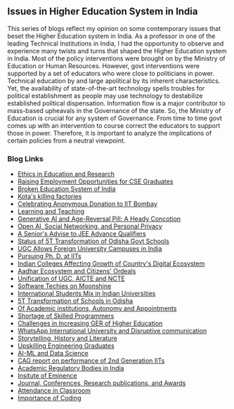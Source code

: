## Issues in Higher Education System in India

This series of blogs reflect my opinion on some contemporary issues that beset the Higher Education system in India. As a professor in one of the leading 
Technical Institutions in India, I had the opportunity to observe and experience many twists and turns that shaped the Higher Education system in India. Most of 
the policy interventions were brought on by the Ministry of Education or Human Resources. However, govt interventions were supported by a set of educators who 
were close to politicians in power. Technical education by and large apolitical by its inherent characteristics. Yet, the availability of state-of-the-art 
technology spells troubles for political establishment as people may use technology to destabilize established political dispensation. Information flow is a 
major contributor to mass-based upheavals in the Governance of the state. So, the Ministry of Education is crucial for any system of Governance. From time to 
time govt comes up with an intervention to course correct the educators to support those in power. Therefore, it is important to analyze the implications of 
certain policies from a neutral viewpoint.

### Blog Links

- [Ethics in Education and Research](Topics/ethics_in_education.md)
- [Raising Employment Opportunities for CSE Graduates](Topics/cseGraduateJobs.md)
- [Broken Education System of India](Topics/brokenEducation.md)
- [Kota's killing factories](Topics/kotaSuicides.md)
- [Celebrating Anonymous Donation to IIT Bombay](Topics/anonymousDonor.md)
- [Learning and Teaching](Topics/learningAndTeaching.md)
- [Generative AI and Age-Reversal Pill: A Heady Concotion](Topics/GenAIantiAging.md)
- [Open AI, Social Networking, and Personal Privacy](Topics/dataPrivacyAI.md)
- [A Senior's Advise to JEE Advance Qualifiers](Topics/ugstudentsIITk.md)
- [Status of 5T Transformation of Odisha Govt Schools](Topics/Odisha5Tschools.md)
- [UGC Allows Foreign University Campuses in India](Topics/ForeignUniversities.md)
- [Pursuing Ph. D. at IITs](Topics/PhDsAtoldIITs.md)
- [Indian Colleges Affecting Growth of Country's Digital Ecosystem](Topics/indiancolleges.md)
- [Aadhar Ecosystem and Citizens' Ordeals](Topics/AadharUpdate.md)
- [Unification of UGC, AICTE and NCTE](Topics/unificationAgencies.md)
- [Software Techies on Moonshine](Topics/MoonShining.md)
- [International Students Mix in Indian Universities](Topics/internationalStudentsMix.md)
- [5T Transformation of Schools in Odisha](Topics/OdishaSchools.md)
- [Of Academic institutions, Autonomy and Appointments](Topics/universityChiefExecutive.md)
- [Shortage of Skilled Programmers](Topics/shortageOfSkilledProgrammers.md)
- [Challenges in Increasing GER of Higher Education](Topics/stateOfSchoolEducation.md)
- [WhatsApp International University and Disruptive communication](Topics/whatsAppUniversity.md)
- [Storytelling, History and Literature](Topics/storytelling-and-Learning.md)
- [Upskilling Engineering Graduates](Topics/finishingSchool.md)
- [AI-ML and Data Science](Topics/AI-ML-DataScience.md)
- [CAG report on performance of 2nd Generation IITs](Topics/CAG-report.md)
- [Academic Regulatory Bodies in India](Topics/regulatoryBodies.md)
- [Insitute of Eminence](Topics/IoE.md)
- [Journal, Conferences, Research publications, and Awards](Topics/publications.md)
- [Attendance in Classroom](Topics/attendanceInClass.md)
- [Importance of Coding](Topics/importanceOfCoding.md)


